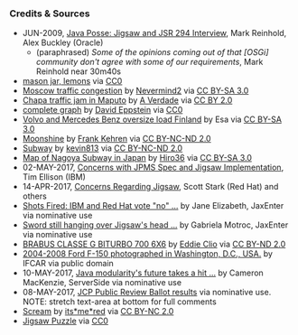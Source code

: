 
### Credits & Sources

* JUN-2009, [Java Posse: Jigsaw and JSR 294 Interview](http://javaposse.com/java_posse_259_jigsaw_and_jsr_294_interview), Mark Reinhold, Alex Buckley (Oracle)
    * (paraphrased) _Some of the opinions coming out of that [OSGi] community don't agree with some of our requirements_, Mark Reinhold near 30m40s
* [mason jar, lemons](https://www.pexels.com/photo/mason-jar-lemons-juice-spices-30833) via [CC0](https://creativecommons.org/publicdomain/zero/1.0/)
* [Moscow traffic congestion](https://commons.wikimedia.org/wiki/File:Moscow_traffic_congestion.JPG) by [Nevermind2](https://commons.wikimedia.org/wiki/User:Nevermind2) via [CC BY-SA 3.0](https://creativecommons.org/licenses/by-sa/3.0/deed.en)
* [Chapa traffic jam in Maputo](https://commons.wikimedia.org/wiki/File:Chapa_traffic_jam_in_Maputo_(9717216968).jpg) by [A Verdade](https://www.flickr.com/people/95731954@N02?rb=1) via [CC BY 2.0](https://creativecommons.org/licenses/by/2.0/deed.en)
* [complete graph](https://en.wikipedia.org/wiki/Edge_coloring#/media/File:Complete-edge-coloring.svg) by [David Eppstein](https://commons.wikimedia.org/wiki/User:David_Eppstein/Gallery) via [CC0](https://creativecommons.org/publicdomain/zero/1.0/deed.en)
* [Volvo and Mercedes Benz oversize load Finland](https://commons.wikimedia.org/wiki/File:Volvo_and_Mercedes-Benz_oversize_load_Finland.jpg) by Esa via [CC BY-SA 3.0](https://creativecommons.org/licenses/by-sa/3.0/deed.en)
* [Moonshine](http://bit.ly/2pDqwoo) by [Frank Kehren](https://www.flickr.com/photos/fkehren/) via [CC BY-NC-ND 2.0](https://creativecommons.org/licenses/by-nc-nd/2.0/)
* [Subway](http://bit.ly/2rEl1lU) by [kevin813](https://www.flickr.com/photos/kevin813/) via [CC BY-NC-ND 2.0](https://creativecommons.org/licenses/by-nc-nd/2.0/)
* [Map of Nagoya Subway in Japan](https://commons.wikimedia.org/wiki/File:Nagoya_Subway_Map_jp.png) by [Hiro36](https://commons.wikimedia.org/w/index.php?title=User:Hiro36&action=edit&redlink=1) via [CC BY-SA 3.0](https://creativecommons.org/licenses/by-sa/3.0/deed.en)
* 02-MAY-2017, [Concerns with JPMS Spec and Jigsaw Implementation](http://mail.openjdk.java.net/pipermail/jpms-spec-observers/2017-May/000870.html), Tim Ellison (IBM)
* 14-APR-2017, [Concerns Regarding Jigsaw](https://developer.jboss.org/blogs/scott.stark/2017/04/14/critical-deficiencies-in-jigsawjsr-376-java-platform-module-system-ec-member-concerns), Scott Stark (Red Hat) and others
* [Shots Fired: IBM and Red Hat vote "no" ...](https://jaxenter.com/jigsaw-dispute-means-possible-delays-java-9-133723.html) by Jane Elizabeth, JaxEnter via nominative use
* [Sword still hanging over Jigsaw's head ...](https://jaxenter.com/public-review-ballot-results-jigsaw-133836.html) by Gabriela Motroc, JaxEnter via nominative use
* [BRABUS CLASSE G BITURBO 700 6X6](https://www.flickr.com/photos/eddy_clio/24172712049) by [Eddie Clio](https://www.flickr.com/photos/eddy_clio/) via [CC BY-ND 2.0](https://creativecommons.org/licenses/by-nd/2.0/)
* [2004-2008 Ford F-150 photographed in Washington, D.C., USA.](https://commons.wikimedia.org/wiki/File:Ford_F-150_regular_cab_long_bed.jpg) by IFCAR via public domain
* 10-MAY-2017, [Java modularity's future takes a hit ...](http://www.theserverside.com/blog/Coffee-Talk-Java-News-Stories-and-Opinions/Java-modularitys-future-takes-a-hit-a-Project-Jigsaw-JPMS-is-voted-down) by Cameron MacKenzie, ServerSide via nominative use
* 08-MAY-2017, [JCP Public Review Ballot results](https://jcp.org/en/jsr/results?id=5959) via nominative use. NOTE: stretch text-area at bottom for full comments
* [Scream](http://bit.ly/2rsCYb7) by [its\*me\*red](https://www.flickr.com/photos/red_jelly/) via [CC BY-NC 2.0](https://creativecommons.org/licenses/by-nc/2.0/)
* [Jigsaw Puzzle](http://www.publicdomainpictures.net/view-image.php?image=73593&picture=) via [CC0](https://creativecommons.org/publicdomain/zero/1.0/)

